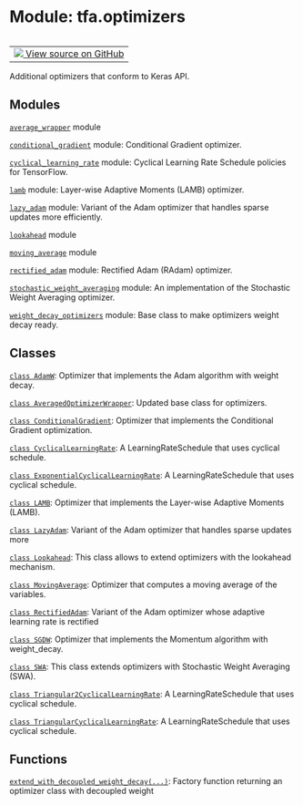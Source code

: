 <div itemscope itemtype="http://developers.google.com/ReferenceObject">
<meta itemprop="name" content="tfa.optimizers" />
<meta itemprop="path" content="Stable" />
</div>

# Module: tfa.optimizers


<table class="tfo-notebook-buttons tfo-api" align="left">

<td>
  <a target="_blank" href="https://github.com/tensorflow/addons/tree/r0.7/tensorflow_addons/optimizers/__init__.py">
    <img src="https://www.tensorflow.org/images/GitHub-Mark-32px.png" />
    View source on GitHub
  </a>
</td></table>



Additional optimizers that conform to Keras API.



## Modules

[`average_wrapper`](../tfa/optimizers/average_wrapper.md) module

[`conditional_gradient`](../tfa/optimizers/conditional_gradient.md) module: Conditional Gradient optimizer.

[`cyclical_learning_rate`](../tfa/optimizers/cyclical_learning_rate.md) module: Cyclical Learning Rate Schedule policies for TensorFlow.

[`lamb`](../tfa/optimizers/lamb.md) module: Layer-wise Adaptive Moments (LAMB) optimizer.

[`lazy_adam`](../tfa/optimizers/lazy_adam.md) module: Variant of the Adam optimizer that handles sparse updates more efficiently.

[`lookahead`](../tfa/optimizers/lookahead.md) module

[`moving_average`](../tfa/optimizers/moving_average.md) module

[`rectified_adam`](../tfa/optimizers/rectified_adam.md) module: Rectified Adam (RAdam) optimizer.

[`stochastic_weight_averaging`](../tfa/optimizers/stochastic_weight_averaging.md) module: An implementation of the Stochastic Weight Averaging optimizer.

[`weight_decay_optimizers`](../tfa/optimizers/weight_decay_optimizers.md) module: Base class to make optimizers weight decay ready.

## Classes

[`class AdamW`](../tfa/optimizers/AdamW.md): Optimizer that implements the Adam algorithm with weight decay.

[`class AveragedOptimizerWrapper`](../tfa/optimizers/AveragedOptimizerWrapper.md): Updated base class for optimizers.

[`class ConditionalGradient`](../tfa/optimizers/ConditionalGradient.md): Optimizer that implements the Conditional Gradient optimization.

[`class CyclicalLearningRate`](../tfa/optimizers/CyclicalLearningRate.md): A LearningRateSchedule that uses cyclical schedule.

[`class ExponentialCyclicalLearningRate`](../tfa/optimizers/ExponentialCyclicalLearningRate.md): A LearningRateSchedule that uses cyclical schedule.

[`class LAMB`](../tfa/optimizers/LAMB.md): Optimizer that implements the Layer-wise Adaptive Moments (LAMB).

[`class LazyAdam`](../tfa/optimizers/LazyAdam.md): Variant of the Adam optimizer that handles sparse updates more

[`class Lookahead`](../tfa/optimizers/Lookahead.md): This class allows to extend optimizers with the lookahead mechanism.

[`class MovingAverage`](../tfa/optimizers/MovingAverage.md): Optimizer that computes a moving average of the variables.

[`class RectifiedAdam`](../tfa/optimizers/RectifiedAdam.md): Variant of the Adam optimizer whose adaptive learning rate is rectified

[`class SGDW`](../tfa/optimizers/SGDW.md): Optimizer that implements the Momentum algorithm with weight_decay.

[`class SWA`](../tfa/optimizers/SWA.md): This class extends optimizers with Stochastic Weight Averaging (SWA).

[`class Triangular2CyclicalLearningRate`](../tfa/optimizers/Triangular2CyclicalLearningRate.md): A LearningRateSchedule that uses cyclical schedule.

[`class TriangularCyclicalLearningRate`](../tfa/optimizers/TriangularCyclicalLearningRate.md): A LearningRateSchedule that uses cyclical schedule.

## Functions

[`extend_with_decoupled_weight_decay(...)`](../tfa/optimizers/extend_with_decoupled_weight_decay.md): Factory function returning an optimizer class with decoupled weight



